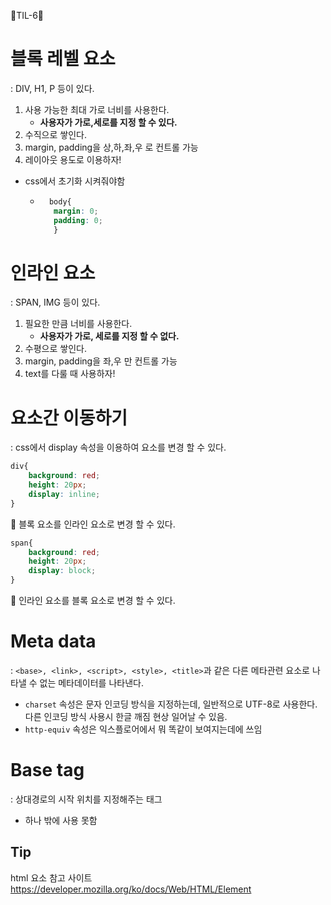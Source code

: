 🦄TIL-6🦄

# 블록 레벨 요소
: DIV, H1, P 등이 있다.
1. 사용 가능한 최대 가로 너비를 사용한다.
    - __사용자가 가로,세로를 지정 할 수 있다.__
2. 수직으로 쌓인다.
3. margin, padding을 상,하,좌,우 로 컨트롤 가능
4. 레이아웃 용도로 이용하자!


  - css에서 초기화 시켜줘야함
    - ```css
        body{
         margin: 0;
         padding: 0;
         }
      ```
      
# 인라인 요소
: SPAN, IMG 등이 있다.
1. 필요한 만큼 너비를 사용한다.
    - __사용자가 가로, 세로를 지정 할 수 없다.__
2. 수평으로 쌓인다.
3. margin, padding을 좌,우 만 컨트롤 가능
4. text를 다룰 때 사용하자!

# 요소간 이동하기
: css에서 display 속성을 이용하여 요소를 변경 할 수 있다.
```css
div{
    background: red;
    height: 20px;
    display: inline;
}
```
🔼 블록 요소를 인라인 요소로 변경 할 수 있다.

```css
span{
    background: red;
    height: 20px;
    display: block;
}
```
🔼 인라인 요소를 블록 요소로 변경 할 수 있다.

# Meta data
:  `<base>, <link>, <script>, <style>, <title>`과 같은 다른 메타관련 요소로 나타낼 수 없는 메타데이터를 나타낸다.
- `charset` 속성은 문자 인코딩 방식을 지정하는데, 일반적으로 UTF-8로 사용한다. 다른 인코딩 방식 사용시 한글 깨짐 현상 일어날 수 있음.
- `http-equiv` 속성은 익스플로어에서 뭐 똑같이 보여지는데에 쓰임

# Base tag
: 상대경로의 시작 위치를 지정해주는 태그
- 하나 밖에 사용 못함





## Tip
html 요소 참고 사이트
https://developer.mozilla.org/ko/docs/Web/HTML/Element
